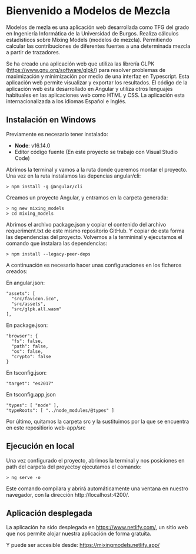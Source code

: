 # Bienvenido a Modelos de Mezcla

Modelos de mezla es una aplicación web desarrollada como TFG del grado en Ingeniería Informática de la Universidad de Burgos. Realiza cálculos estadísticos sobre Mixing Models (modelos de mezcla). Permitiendo calcular las contribuciones de diferentes fuentes a una determinada mezcla a partir de trazadores.

Se ha creado una aplicación web que utiliza las librería GLPK (https://www.gnu.org/software/glpk/) para resolver problemas de maximización y minimización por medio de una interfaz en Typescript. Esta aplicación web permite visualizar y exportar los resultados. El código de la aplicación web esta desarrollado en Angular y utiliza otros lenguajes habituales en las aplicaciones web como HTML y CSS. La aplicación esta internacionalizada a los idiomas Español e Inglés.


## Instalación en Windows

Previamente es necesario tener instalado:

* **Node**: v16.14.0
* Editor código fuente (En este proyecto se trabajo con Visual Studio Code)

Abrimos la terminal y vamos a la ruta donde queremos montar el proyecto. Una vez en la ruta instalamos las depencias angular/cli:

```
> npm install -g @angular/cli
```

Creamos un proyecto Angular, y entramos en la carpeta generada:

```
> ng new mixing_models
> cd mixing_models
```

Abrimos el archivo package.json y copiar el contenido del archivo requeriment.txt de este mismo repositorio GitHub. Y copiar de esta forma las dependencias del proyecto. Volvemos a la termininal y ejecutamos el comando que instalara las dependencias:

```
> npm install --legacy-peer-deps
```

A continuación es necesario hacer unas configuraciones en los ficheros creados:

En angular.json: 

```
"assets": [
  "src/favicon.ico",
  "src/assets",
  "src/glpk.all.wasm"
],
```

En package.json:

```
"browser": {
  "fs": false,
  "path": false,
  "os": false,
  "crypto": false
}
```

En tsconfig.json:

```
"target": "es2017"
```

En tsconfig.app.json
```
"types": [ "node" ],
"typeRoots": [ "../node_modules/@types" ]
```

Por último, quitamos la carpeta src y la sustituimos por la que se encuentra en este repositiorio web-app/src

## Ejecución en local

Una vez configurado el proyecto, abrimos la terminal y nos posiciones en path del carpeta del proyectoy ejecutamos el comando:

```
> ng serve -o
```

Este comando compilara y abrirá automáticamente una ventana en nuestro navegador, con la dirección http://localhost:4200/.

## Aplicación desplegada

La aplicación ha sido desplegada en https://www.netlify.com/, un sitio web que nos permite alojar nuestra aplicación de forma gratuita.

Y puede ser accesible desde: https://mixingmodels.netlify.app/
